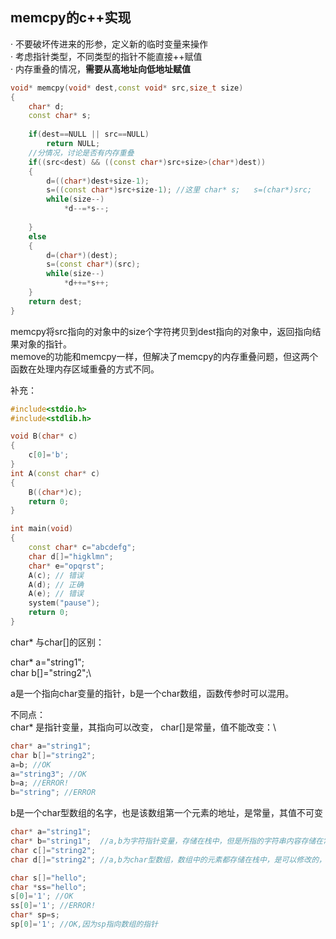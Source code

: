 ## memcpy的c++实现

· 不要破坏传进来的形参，定义新的临时变量来操作\
· 考虑指针类型，不同类型的指针不能直接++赋值\
· 内存重叠的情况，**需要从高地址向低地址赋值**

```C++
void* memcpy(void* dest,const void* src,size_t size)
{
    char* d;
    const char* s;
    
    if(dest==NULL || src==NULL)
        return NULL;
    //分情况，讨论是否有内存重叠
    if((src<dest) && ((const char*)src+size>(char*)dest))
    {
        d=((char*)dest+size-1);
        s=((const char*)src+size-1); //这里 char* s;   s=(char*)src;   这里使用了强制类型转换，将const char*转成了char*, 有了强制转换，编译器就不会报错了
        while(size--)
            *d--=*s--;
        
    }
    else
    {
        d=(char*)(dest);
        s=(const char*)(src);
        while(size--)
            *d++=*s++;
    }
    return dest;
}
```
memcpy将src指向的对象中的size个字符拷贝到dest指向的对象中，返回指向结果对象的指针。\
memove的功能和memcpy一样，但解决了memcpy的内存重叠问题，但这两个函数在处理内存区域重叠的方式不同。


补充：

```C++
#include<stdio.h>
#include<stdlib.h>

void B(char* c)
{
    c[0]='b';
}
int A(const char* c)
{
    B((char*)c);
    return 0;
}

int main(void)
{
    const char* c="abcdefg";
    char d[]="higklmn";
    char* e="opqrst";
    A(c); // 错误
    A(d); // 正确
    A(e); // 错误
    system("pause");
    return 0;
}
```

char* 与char[]的区别：

char* a="string1";\
char b[]="string2";\

a是一个指向char变量的指针，b是一个char数组，函数传参时可以混用。

不同点：\
char* 是指针变量，其指向可以改变， char[]是常量，值不能改变：\
```C++
char* a="string1";
char b[]="string2";
a=b; //OK
a="string3"; //OK
b=a; //ERROR!
b="string"; //ERROR
```

b是一个char型数组的名字，也是该数组第一个元素的地址，是常量，其值不可变

```C++
char* a="string1";
char* b="string1";  //a,b为字符指针变量，存储在栈中，但是所指的字符串内容存储在常量区，是不能修改的，a,b都指向string1,所以a,b代表的地址是相等的
char c[]="string2";
char d[]="string2"; //a,b为char型数组，数组中的元素都存储在栈中，是可以修改的，c,d是两个不同的数组，其地址不一样！

char s[]="hello";
char *ss="hello";
s[0]='1'; //OK
ss[0]='1'; //ERROR!
char* sp=s;
sp[0]='1'; //OK,因为sp指向数组的指针
```
